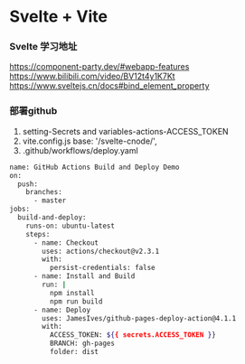 # Svelte + Vite


### Svelte 学习地址
https://component-party.dev/#webapp-features  
https://www.bilibili.com/video/BV12t4y1K7Kt  
https://www.sveltejs.cn/docs#bind_element_property  

### 部署github
1. setting-Secrets and variables-actions-ACCESS_TOKEN    
2. vite.config.js base: '/svelte-cnode/',  
3. .github/workflows/deploy.yaml  
  
```bash
name: GitHub Actions Build and Deploy Demo
on:
  push:
    branches:
      - master
jobs:
  build-and-deploy:
    runs-on: ubuntu-latest
    steps:
      - name: Checkout
        uses: actions/checkout@v2.3.1
        with:
          persist-credentials: false
      - name: Install and Build
        run: |
          npm install
          npm run build
      - name: Deploy
        uses: JamesIves/github-pages-deploy-action@4.1.1
        with:
          ACCESS_TOKEN: ${{ secrets.ACCESS_TOKEN }}
          BRANCH: gh-pages
          folder: dist
```